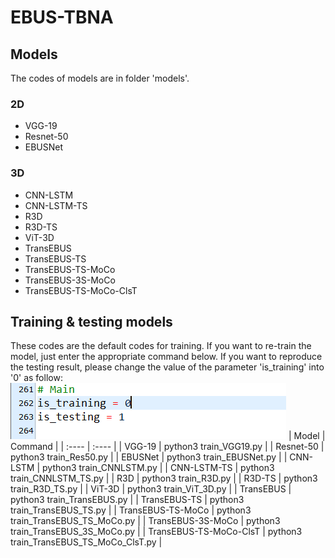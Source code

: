 # EBUS-TBNA
## Models
The codes of models are in folder 'models'.
### 2D
 - VGG-19
 - Resnet-50
 - EBUSNet

### 3D
 - CNN-LSTM
 - CNN-LSTM-TS
 - R3D
 - R3D-TS
 - ViT-3D
 - TransEBUS
 - TransEBUS-TS
 - TransEBUS-TS-MoCo
 - TransEBUS-3S-MoCo
 - TransEBUS-TS-MoCo-ClsT

## Training & testing models
These codes are the default codes for training. If you want to re-train the model, just enter the appropriate command below.
If you want to reproduce the testing result, please change the value of the parameter 'is_training' into '0' as follow:
![image](https://github.com/stanley021039/EBUS-TBNA/blob/main/%E6%93%B7%E5%8F%96.PNG)
|  Model   | Command |
|  :----  | :----  |
| VGG-19  | python3 train_VGG19.py |
| Resnet-50  | python3 train_Res50.py |
| EBUSNet  | python3 train_EBUSNet.py |
| CNN-LSTM  | python3 train_CNNLSTM.py |
| CNN-LSTM-TS  | python3 train_CNNLSTM_TS.py |
| R3D  | python3 train_R3D.py |
| R3D-TS  | python3 train_R3D_TS.py |
| ViT-3D  | python3 train_ViT_3D.py |
| TransEBUS  | python3 train_TransEBUS.py |
| TransEBUS-TS  | python3 train_TransEBUS_TS.py |
| TransEBUS-TS-MoCo  | python3 train_TransEBUS_TS_MoCo.py |
| TransEBUS-3S-MoCo  | python3 train_TransEBUS_3S_MoCo.py |
| TransEBUS-TS-MoCo-ClsT  | python3 train_TransEBUS_TS_MoCo_ClsT.py |
